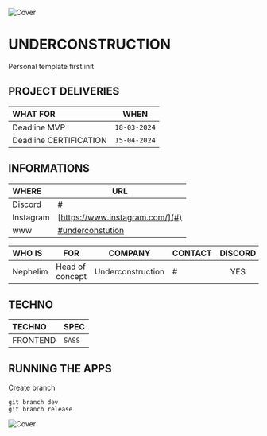 ![Cover](https://github.com/nephcode/underconstruction/blob/main/images/rethagonReadmeHeader.png)

<!-- ∵ ƸӜƷ ∴∵ ƸӜƷ ∴∵ ƸӜƷ ∴∵ ƸӜƷ ∴∵ ƸӜƷ ∴∵ ƸӜƷ ∴∵ ƸӜƷ ∴∵ ƸӜƷ ∴∵ ƸӜƷ ∴∵ ƸӜƷ ∴∵ ƸӜƷ ∴∵ ƸӜƷ ∴ -->

# UNDERCONSTRUCTION

Personal template first init

## PROJECT DELIVERIES

| WHAT FOR               | WHEN         |
| :--------------------- | ------------ |
| Deadline MVP           | `18-03-2024` |
| Deadline CERTIFICATION | `15-04-2024` |


## INFORMATIONS

| WHERE     | URL                                    |
| :-------- | -------------------------------------- |
| Discord   | [#](#)                                 |
| Instagram | [https://www.instagram.com/](#)        |
| www       | [#underconstution](#underconstruction) |

| WHO IS   | FOR             |      COMPANY      | CONTACT | DISCORD |
| :------- | --------------- | :---------------: | ------- | :-----: |
| Nephelim | Head of concept | Underconstruction | #       |   YES   |

## TECHNO

| TECHNO   | SPEC   |
| :------- | ------ |
| FRONTEND | `SASS` |

## RUNNING THE APPS

Create branch

```
git branch dev
git branch release

```

![Cover](https://github.com/nephcode/underconstruction/blob/main/images/rethagonReadmeFooter.png)
